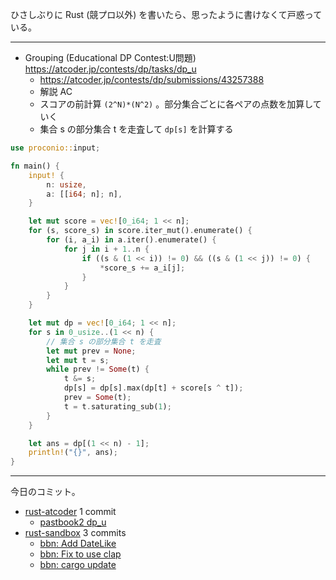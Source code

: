ひさしぶりに Rust (競プロ以外) を書いたら、思ったように書けなくて戸惑っている。

---

- Grouping (Educational DP Contest:U問題)
  <https://atcoder.jp/contests/dp/tasks/dp_u>
  - <https://atcoder.jp/contests/dp/submissions/43257388>
  - 解説 AC
  - スコアの前計算 `(2^N)*(N^2)` 。部分集合ごとに各ペアの点数を加算していく
  - 集合 s の部分集合 t を走査して `dp[s]` を計算する

```rust
use proconio::input;

fn main() {
    input! {
        n: usize,
        a: [[i64; n]; n],
    }

    let mut score = vec![0_i64; 1 << n];
    for (s, score_s) in score.iter_mut().enumerate() {
        for (i, a_i) in a.iter().enumerate() {
            for j in i + 1..n {
                if ((s & (1 << i)) != 0) && ((s & (1 << j)) != 0) {
                    *score_s += a_i[j];
                }
            }
        }
    }

    let mut dp = vec![0_i64; 1 << n];
    for s in 0_usize..(1 << n) {
        // 集合 s の部分集合 t を走査
        let mut prev = None;
        let mut t = s;
        while prev != Some(t) {
            t &= s;
            dp[s] = dp[s].max(dp[t] + score[s ^ t]);
            prev = Some(t);
            t = t.saturating_sub(1);
        }
    }

    let ans = dp[(1 << n) - 1];
    println!("{}", ans);
}
```

---

今日のコミット。

- [rust-atcoder](https://github.com/bouzuya/rust-atcoder) 1 commit
  - [pastbook2 dp_u](https://github.com/bouzuya/rust-atcoder/commit/9ed542ddaed17a586bc191dbd5fa2ae875d2c974)
- [rust-sandbox](https://github.com/bouzuya/rust-sandbox) 3 commits
  - [bbn: Add DateLike](https://github.com/bouzuya/rust-sandbox/commit/db9be9a8e2d95a234ebce8d6bf61e13e60b652b3)
  - [bbn: Fix to use clap](https://github.com/bouzuya/rust-sandbox/commit/086b9efef473b3ca561e02e9767817a01bd7b2a0)
  - [bbn: cargo update](https://github.com/bouzuya/rust-sandbox/commit/13d43d051b557be4fc44fd99867edf9ff165b588)
